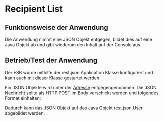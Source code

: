 # Recipient List


## Funktionsweise der Anwendung

Die Anwendung nimmt eine JSON Objekt entgegen, bildet dies auf eine Java Objekt ab und gibt wiederum den Inhalt auf der Console aus.

## Betrieb/Test der Anwendung

Der ESB wurde mithilfe der rest.json.Application Klasse konfiguriert und kann auch mit dieser Klasse gestartet werden.

Ein JSON Objekte wird unter der [Adresse](http://localhost:8080/foo) entgegengenommen.
Die JSON Nachricht sollte als HTTP POST im Body verschickt werden und folgendes Format einhalten:



Dadurch kann das JSON Objekt auf das Java Objekt rest.json.User abgebildet werden. 




 

